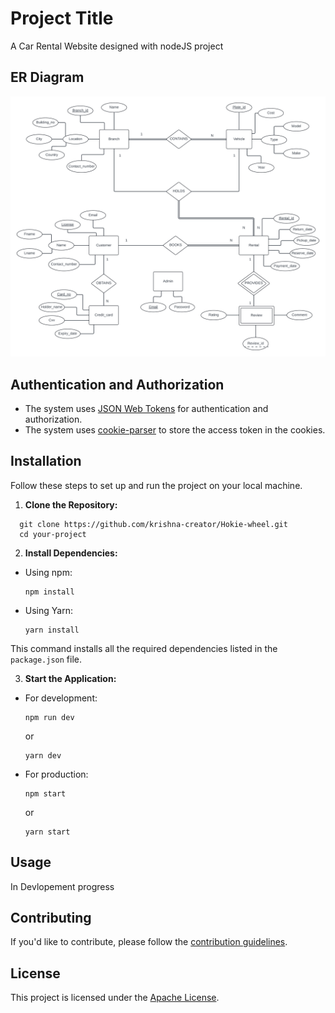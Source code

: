 # Project Title

A Car Rental Website designed with nodeJS project

## ER Diagram

![ER Diagram](/ER%20Diagram.png)

## Authentication and Authorization

- The system uses [JSON Web Tokens](https://jwt.io/) for authentication and authorization.
- The system uses [cookie-parser](https://www.npmjs.com/package/cookie-parser) to store the access token in the cookies.

## Installation

Follow these steps to set up and run the project on your local machine.

1. **Clone the Repository:**
```
  git clone https://github.com/krishna-creator/Hokie-wheel.git
  cd your-project
  ```

2. **Install Dependencies:**
- Using npm:
  ```
  npm install
  ```
- Using Yarn:
  ```
  yarn install
  ```

This command installs all the required dependencies listed in the `package.json` file.

3. **Start the Application:**
- For development:
  ```
  npm run dev
  ```
  or
  ```
  yarn dev
  ```
- For production:
  ```
  npm start
  ```
  or
  ```
  yarn start
  ```

## Usage

In Devlopement progress

## Contributing

If you'd like to contribute, please follow the [contribution guidelines](CONTRIBUTING.md).

## License

This project is licensed under the [Apache License](LICENSE).
